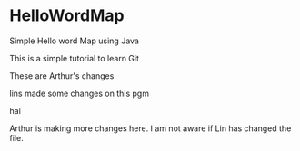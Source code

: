 # HelloWordMap
Simple Hello word Map using Java

This is a simple tutorial to learn Git


These are Arthur's changes

lins made some changes on this pgm

hai 

Arthur is making more changes here. I am not aware if Lin has changed the file.

